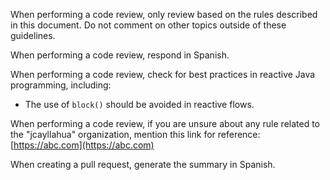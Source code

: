 When performing a code review, only review based on the rules described in this document. Do not comment on other topics outside of these guidelines.

When performing a code review, respond in Spanish.

When performing a code review, check for best practices in reactive Java programming, including:
- The use of `block()` should be avoided in reactive flows.

When performing a code review, if you are unsure about any rule related to the "jcayllahua" organization, mention this link for reference: [https://abc.com](https://abc.com)

When creating a pull request, generate the summary in Spanish.
